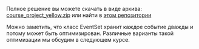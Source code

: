 Полное решение вы можете скачать в виде архива:
[course_project_yellow.zip](https://d3c33hcgiwev3.cloudfront.net/_d042cde1aa2d64f4f0d61698fa416c21_course_project_yellow.zip?Expires=1569628800&Signature=iTrRGEDjehctbf1DIgWVegx7o5pXSJ1AliGQ4~-whgCLatPu8GYhOqO8H3hJZW6oX-9TVwxMhax2WayNDNjl6DRj8o86kAr8b3NdhI6ZvTW2s0eBumEhrcOGs0JZ2cdANGRWRdPjil4L-3f8-yoDFUN5kgURWurjPlcvbTh5K6Y_&Key-Pair-Id=APKAJLTNE6QMUY6HBC5A)
или найти в [этом репозитории](https://github.com/VulpesCorsac/Coursera-Modern-C-plus-plus-development/tree/master/2%20-%20Yellow%20belt/Week%206/Tasks/1%20-%20Database/Reference)

Можно заметить, что класс EventSet хранит каждое событие дважды и потому может быть оптимизирован. Различные варианты такой оптимизации мы обсудим в следующем курсе.